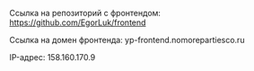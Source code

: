  Ссылка на репозиторий с фронтендом: https://github.com/EgorLuk/frontend

Ссылка на домен фронтенда: yp-frontend.nomorepartiesco.ru

IP-адрес: 158.160.170.9
